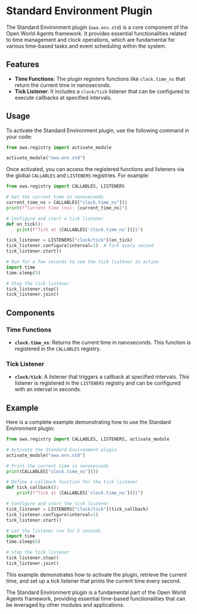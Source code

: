 # Standard Environment Plugin

The Standard Environment plugin (`owa.env.std`) is a core component of the Open World Agents framework. It provides essential functionalities related to time management and clock operations, which are fundamental for various time-based tasks and event scheduling within the system.

## Features

- **Time Functions**: The plugin registers functions like `clock.time_ns` that return the current time in nanoseconds.
- **Tick Listener**: It includes a `clock/tick` listener that can be configured to execute callbacks at specified intervals.

## Usage

To activate the Standard Environment plugin, use the following command in your code:

```python
from owa.registry import activate_module

activate_module("owa.env.std")
```

Once activated, you can access the registered functions and listeners via the global `CALLABLES` and `LISTENERS` registries. For example:

```python
from owa.registry import CALLABLES, LISTENERS

# Get the current time in nanoseconds
current_time_ns = CALLABLES["clock.time_ns"]()
print(f"Current time (ns): {current_time_ns}")

# Configure and start a tick listener
def on_tick():
    print(f"Tick at {CALLABLES['clock.time_ns']()}")

tick_listener = LISTENERS["clock/tick"](on_tick)
tick_listener.configure(interval=1)  # Tick every second
tick_listener.start()

# Run for a few seconds to see the tick listener in action
import time
time.sleep(5)

# Stop the tick listener
tick_listener.stop()
tick_listener.join()
```

## Components

### Time Functions

- **`clock.time_ns`**: Returns the current time in nanoseconds. This function is registered in the `CALLABLES` registry.

### Tick Listener

- **`clock/tick`**: A listener that triggers a callback at specified intervals. This listener is registered in the `LISTENERS` registry and can be configured with an interval in seconds.

## Example

Here is a complete example demonstrating how to use the Standard Environment plugin:

```python
from owa.registry import CALLABLES, LISTENERS, activate_module

# Activate the Standard Environment plugin
activate_module("owa.env.std")

# Print the current time in nanoseconds
print(CALLABLES["clock.time_ns"]())

# Define a callback function for the tick listener
def tick_callback():
    print(f"Tick at {CALLABLES['clock.time_ns']()}")

# Configure and start the tick listener
tick_listener = LISTENERS["clock/tick"](tick_callback)
tick_listener.configure(interval=1)
tick_listener.start()

# Let the listener run for 5 seconds
import time
time.sleep(5)

# Stop the tick listener
tick_listener.stop()
tick_listener.join()
```

This example demonstrates how to activate the plugin, retrieve the current time, and set up a tick listener that prints the current time every second.

The Standard Environment plugin is a fundamental part of the Open World Agents framework, providing essential time-based functionalities that can be leveraged by other modules and applications.
